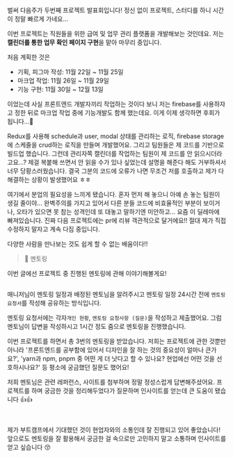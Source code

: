 <p>벌써 다음주가 두번째 프로젝트 발표회입니다!
정신 없이 프로젝트, 스터디를 하니 시간이 정말 빠르게 가네요...</p>
<p>이번 프로젝트는 직원들을 위한 급여 및 업무 관리 플랫폼을 개발해보는 것인데요.
저는 <strong>캘린더를 통한 업무 확인 페이지 구현</strong>을 맡아 마무리 중입니다.</p>
<p>처음 계획한 것은</p>
<ul>
<li>기획, 피그마 작성: 11월 22일 ~ 11월 25일</li>
<li>마크업 작업: 11월 26일 ~ 11월 29일</li>
<li>기능 구현: 11월 30일 ~ 12월 13일</li>
</ul>
<p>이었는데 사실 프론트엔드 개발자끼리 작업하는 것이다 보니 저는 firebase를 사용하자고 정한 뒤로 마크업 작업 중에 기능개발도 함께 했는데요. 이게 이제 생각하면 후회가 됩니다...🥹</p>
<p>Redux를 사용해 schedule과 user, modal 상태를 관리하는 로직, firebase storage에 스케줄을 crud하는 로직을 만들며 개발했어요. 그리고 팀원들은 제 코드를 기반으로 빌드업 했습니다. 그런데 관리자쪽 캘린더를 작업하는 팀원이 제 코드를 안 읽으시더라고요...? 제걸 복붙해 쓰면서 안 읽을 수가 있나 싶었는데 설명을 해준다 해도 거부하셔서 너무 당황스러웠습니다. 결국 그분의 코드에 오류가 나면 무조건 저를 호출하고 제가 다 해결하는 상황이 발생했어요 ㅎㅎ</p>
<p>여기에서 분업의 필요성을 느끼게 됐습니다. 혼자 먼저 해 놓으니 아예 손 놓는 팀원이 생길 줄이야... 완벽주의를 가지고 있어서 다른 분들 코드에 비효율적인 부분이 보이거나, 오타가 있으면 못 참는 성격인데 또 대놓고 말하기엔 미안하고... 요즘 이 딜레마에 빠져있습니다. 진짜 다음 프로젝트에는 pr에 리뷰 객관적으로 달거에요!! 절대 제가 직접 수정하지 말자고 계속 다짐 중입니다. </p>
<p>다양한 사람을 만나보는 것도 쉽게 할 수 없는 배움이다!! </p>
<blockquote>
<p>🚀 멘토링</p>
</blockquote>
<p>이번 글에선 프로젝트 중 진행된 멘토링에 관해 이야기해볼게요!</p>
<p><img alt="" src="https://velog.velcdn.com/images/kimlj0814/post/33f7e2df-dbf2-419a-bcfe-34a5f7dd48a5/image.png" /></p>
<p>매니저님이 멘토링 일정과 배정된 멘토님을 알려주시고 멘토링 일정 24시간 전에 <code>멘토링 요청서</code>를 작성해 공유하는 방식입니다. </p>
<p>멘토링 요청서에는 각자<code>개인 현황</code>, <code>멘토링 요청사항 (질문)</code>을 작성하고 제출했어요. 그럼 멘토님이 답변을 작성하시고 1시간 정도 줌으로 멘토링을 진행했습니다.</p>
<p>이번 프로젝트를 하면서 총 3번의 멘토링을 받았습니다. 저희는 프로젝트에 관한 것뿐만 아니라 '프론트엔드를 공부함에 있어서 디자인을 잘 하는 것의 중요성이 얼마나 큰가요?', 'yarn과 npm, pnpm 중 어떤 게 더 낫다고 할 수 있나요? 현업에선 어떤 것을 선호하시나요?' 등 평소에 궁금했던 질문도 했어요!</p>
<p>저희 멘토님은 관련 레퍼런스, 사이트를 첨부하며 정말 정성스럽게 답변해주셨어요. 프로젝트를 하며 궁금한 것을 정리해두었다가 질문하며 인사이트를 얻는데 큰 도움이 됐습니다 👍👍</p>
<br />

<p>제가 부트캠프에서 기대했던 것이 현업자와의 소통인데 잘 진행되고 있어 좋았습니다!
앞으로도 멘토링을 잘 활용해서 궁금한 걸 속으로만 고민하지 말고 소통하며 인사이트를 얻고 싶습니다 😚</p>